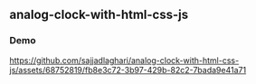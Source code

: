 ## analog-clock-with-html-css-js

### Demo 

https://github.com/sajjadlaghari/analog-clock-with-html-css-js/assets/68752819/fb8e3c72-3b97-429b-82c2-7bada9e41a71

